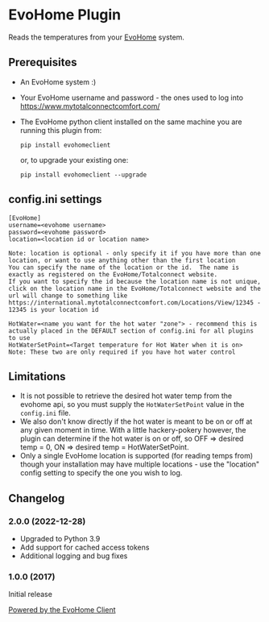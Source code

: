 # EvoHome Plugin

Reads the temperatures from your [EvoHome](http://www.honeywelluk.com/products/Systems/Zoned/evohome-Main/) system.

## Prerequisites
* An EvoHome system :)
* Your EvoHome username and password - the ones used to log into https://www.mytotalconnectcomfort.com/
* The EvoHome python client installed on the same machine you are running this plugin from:

  `pip install evohomeclient`

  or, to upgrade your existing one:
  
  `pip install evohomeclient --upgrade`

## config.ini settings
```
[EvoHome]
username=<evohome username>
password=<evohome password>
location=<location id or location name> 

Note: location is optional - only specify it if you have more than one location, or want to use anything other than the first location
You can specify the name of the location or the id.  The name is exactly as registered on the EvoHome/Totalconnect website.
If you want to specify the id because the location name is not unique, click on the location name in the EvoHome/Totalconnect website and the
url will change to something like https://international.mytotalconnectcomfort.com/Locations/View/12345 - 12345 is your location id

HotWater=<name you want for the hot water "zone"> - recommend this is actually placed in the DEFAULT section of config.ini for all plugins to use
HotWaterSetPoint=<Target temperature for Hot Water when it is on>
Note: These two are only required if you have hot water control
```
 
## Limitations
* It is not possible to retrieve the desired hot water temp from the evohome api, so you must supply the `HotWaterSetPoint` value in the `config.ini` file.
* We also don't know directly if the hot water is meant to be on or off at any given moment in time.
  With a little hackery-pokery however, the plugin can determine if the hot water is on or off, so OFF => desired temp = 0, ON => desired temp = HotWaterSetPoint.
* Only a single EvoHome location is supported (for reading temps from) though your installation may have multiple locations - use the "location" config setting to specify the one you wish to log.


## Changelog
### 2.0.0 (2022-12-28)
- Upgraded to Python 3.9
- Add support for cached access tokens
- Additional logging and bug fixes

### 1.0.0 (2017)
Initial release

[Powered by the EvoHome Client](https://github.com/watchforstock/evohome-client)

